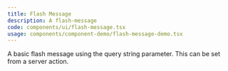 ```yaml
---
title: Flash Message
description: A flash-message
code: components/ui/flash-message.tsx
usage: components/component-demo/flash-message-demo.tsx
---
```


A basic flash message using the query string parameter. This can be set from a server action.
